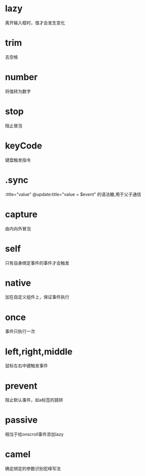 # lazy  
  离开输入框时，值才会发生变化
# trim
  去空格 
# number 
  将值转为数字
# stop
  阻止冒泡
# keyCode
  键盘触发指令
# .sync
  :title="value"  @update:title="value = $event" 的语法糖,用于父子通信
# capture
  由内向外冒泡
# self
  只有自身绑定事件的事件才会触发 
# native
  加在自定义组件上，保证事件执行
# once
  事件只执行一次 
# left,right,middle
  鼠标左右中键触发事件
# prevent
  阻止默认事件，如a标签的跳转

# passive
  相当于给onscroll事件添加lazy
# camel
  确定绑定的参数识别驼峰写法
